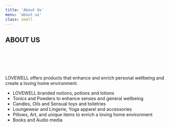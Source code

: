 ```yaml
---
title: 'About Us'
menu: 'about us'
class: small
---
```


## ABOUT US
<br><br>

<div class="pure-g-r">
    <div class="conceptText pure-u-md-1-2"><br><br>
LOVEWELL offers products that enhance and enrich personal
wellbeing and create a loving home environment.
    </div>
    <div class="conceptText pure-u-md-1-2"><ul>
  <li>LOVEWELL branded notions, potions and lotions</li>
  <li>Tonics and Powders to enhance senses and general wellbeing</li>
  <li>Candles, Oils and Sensual toys and toiletries</li>
  <li>Loungewear and Lingerie, Yoga apparel and accessories</li>
  <li>Pillows, Art, and unique items to enrich a loving home environment</li>
  <li>Books and Audio media</li>
</ul>
    </div>
</div>